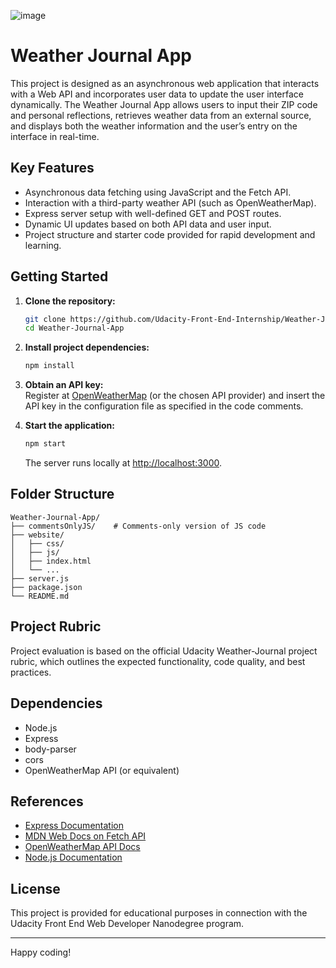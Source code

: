 ![image](https://github.com/user-attachments/assets/1941d047-0748-4b71-a4e2-b8f55dd06671)


# Weather Journal App

This project is designed as an asynchronous web application that interacts with a Web API and incorporates user data to update the user interface dynamically. The Weather Journal App allows users to input their ZIP code and personal reflections, retrieves weather data from an external source, and displays both the weather information and the user’s entry on the interface in real-time.

## Key Features

- Asynchronous data fetching using JavaScript and the Fetch API.
- Interaction with a third-party weather API (such as OpenWeatherMap).
- Express server setup with well-defined GET and POST routes.
- Dynamic UI updates based on both API data and user input.
- Project structure and starter code provided for rapid development and learning.

## Getting Started

1. **Clone the repository:**
   ```bash
   git clone https://github.com/Udacity-Front-End-Internship/Weather-Journal-App.git
   cd Weather-Journal-App
   ```

2. **Install project dependencies:**
   ```bash
   npm install
   ```

3. **Obtain an API key:**  
   Register at [OpenWeatherMap](https://openweathermap.org/api) (or the chosen API provider) and insert the API key in the configuration file as specified in the code comments.

4. **Start the application:**
   ```bash
   npm start
   ```
   The server runs locally at [http://localhost:3000](http://localhost:3000).

## Folder Structure

```
Weather-Journal-App/
├── commentsOnlyJS/    # Comments-only version of JS code
├── website/
│   ├── css/
│   ├── js/
│   ├── index.html
│   └── ...
├── server.js
├── package.json
└── README.md
```

## Project Rubric

Project evaluation is based on the official Udacity Weather-Journal project rubric, which outlines the expected functionality, code quality, and best practices.

## Dependencies

- Node.js
- Express
- body-parser
- cors
- OpenWeatherMap API (or equivalent)

## References

- [Express Documentation](https://expressjs.com/)
- [MDN Web Docs on Fetch API](https://developer.mozilla.org/en-US/docs/Web/API/Fetch_API)
- [OpenWeatherMap API Docs](https://openweathermap.org/api)
- [Node.js Documentation](https://nodejs.org/en/docs/)

## License

This project is provided for educational purposes in connection with the Udacity Front End Web Developer Nanodegree program.

---

Happy coding!
